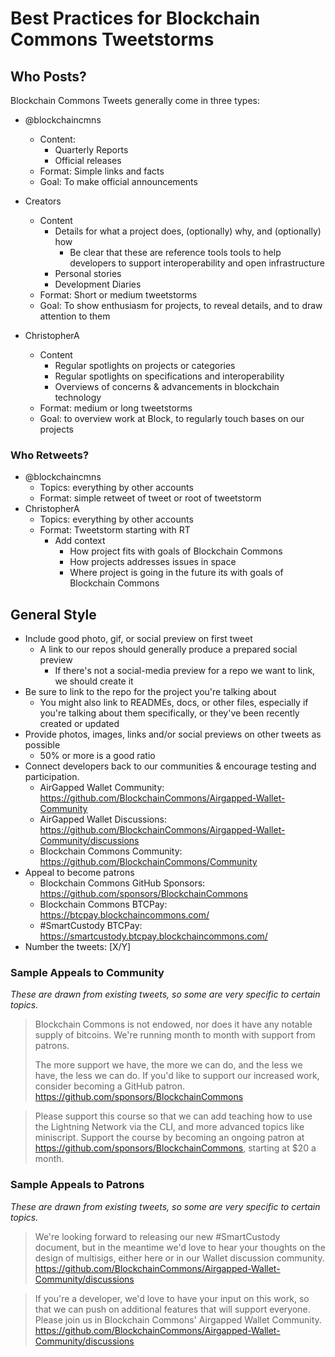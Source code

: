 # Best Practices for Blockchain Commons Tweetstorms

## Who Posts?

Blockchain Commons Tweets generally come in three types:

* @blockchaincmns
   * Content:
      * Quarterly Reports
      * Official releases
   * Format: Simple links and facts
   * Goal: To make official announcements

* Creators
   * Content 
      * Details for what a project does, (optionally) why, and (optionally) how
         * Be clear that these are reference tools tools to help developers to support interoperability and open infrastructure
      * Personal stories
      * Development Diaries
   * Format: Short or medium tweetstorms
   * Goal: To show enthusiasm for projects, to reveal details, and to draw attention to them

* ChristopherA
   * Content
      * Regular spotlights on projects or categories
      * Regular spotlights on specifications and interoperability
      * Overviews of concerns & advancements in blockchain technology
   * Format: medium or long tweetstorms
   * Goal: to overview work at Block, to regularly touch bases on our projects

### Who Retweets?

* @blockchaincmns
   * Topics: everything by other accounts
   * Format: simple retweet of tweet or root of tweetstorm
* ChristopherA
   * Topics: everything by other accounts
   * Format: Tweetstorm starting with RT
      * Add context
         * How project fits with goals of Blockchain Commons
         * How projects addresses issues in space
         * Where project is going in the future its with goals of Blockchain Commons

## General Style

* Include good photo, gif, or social preview on first tweet
   * A link to our repos should generally produce a prepared social preview
      * If there's not a social-media preview for a repo we want to link, we should create it
* Be sure to link to the repo for the project you're talking about
   * You might also link to READMEs, docs, or other files, especially if you're talking about them specifically, or they've been recently created or updated
* Provide photos, images, links and/or social previews on other tweets as possible
   * 50% or more is a good ratio
* Connect developers back to our communities & encourage testing and participation.
   * AirGapped Wallet Community: https://github.com/BlockchainCommons/Airgapped-Wallet-Community
   * AirGapped Wallet Discussions: https://github.com/BlockchainCommons/Airgapped-Wallet-Community/discussions
   * Blockchain Commons Community: https://github.com/BlockchainCommons/Community
* Appeal to become patrons
   * Blockchain Commons GitHub Sponsors: https://github.com/sponsors/BlockchainCommons
   * Blockchain Commons BTCPay: https://btcpay.blockchaincommons.com/
   * #SmartCustody BTCPay: https://smartcustody.btcpay.blockchaincommons.com/
* Number the tweets: [X/Y]

### Sample Appeals to Community

_These are drawn from existing tweets, so some are very specific to certain topics._

> Blockchain Commons is not endowed, nor does it have any notable supply of bitcoins. We're running month to month with support from patrons.
>
> The more support we have, the more we can do, and the less we have, the less we can do. If you'd like to support our increased work,  consider becoming a GitHub patron. https://github.com/sponsors/BlockchainCommons

> Please support this course so that we can add teaching how to use the Lightning Network via the CLI, and more advanced topics like miniscript. Support the course by becoming an ongoing patron at https://github.com/sponsors/BlockchainCommons, starting at $20 a month.

### Sample Appeals to Patrons

_These are drawn from existing tweets, so some are very specific to certain topics._

> We're looking forward to releasing our new #SmartCustody document, but in the meantime we'd love to hear your thoughts on the design of multisigs, either here or in our Wallet discussion community. https://github.com/BlockchainCommons/Airgapped-Wallet-Community/discussions

> If you're a developer, we'd love to have your input on this work, so that we can push on additional features that will support everyone. Please join us in Blockchain Commons' Airgapped Wallet Community. https://github.com/BlockchainCommons/Airgapped-Wallet-Community/discussions

